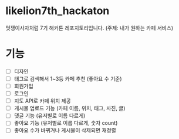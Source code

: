 # likelion7th_hackaton
 멋쟁이사자처럼 7기 해커톤 레포지토리입니다. (주제: 내가 원하는 카페 서비스)

# 기능
- [ ] 디자인
- [ ] 태그로 검색해서 1~3등 카페 추천 (좋아요 수 기준)
- [ ] 회원가입
- [ ] 로그인
- [ ] 지도 API로 카페 위치 제공
- [ ] 게시물 업로드 기능 (카페 이름, 위치, 태그, 사진, 글)
- [ ] 댓글 기능 (유저별로 이름 다르게)
- [ ] 좋아요 기능 (유저별로 이름 다르게, 숫자 count)
- [ ] 좋아요 수가 바뀌거나 게시물이 삭제되면 재정렬